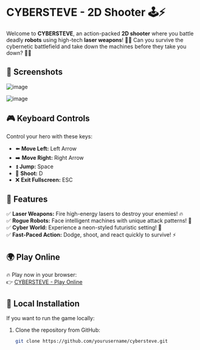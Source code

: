 # CYBERSTEVE - 2D Shooter 🕹️⚡

Welcome to **CYBERSTEVE**, an action-packed **2D shooter** where you battle deadly **robots** using high-tech **laser weapons**! 🤖💥 Can you survive the cybernetic battlefield and take down the machines before they take you down? 🚀🔥  

## 📸 Screenshots  

![image](https://github.com/user-attachments/assets/cf3fe56f-816b-4b8e-b5f7-2aa40581c08d)  

![image](https://github.com/user-attachments/assets/f05a3304-379f-4a79-be23-921691e2da41)  

## 🎮 Keyboard Controls  

Control your hero with these keys:  

- ⬅️ **Move Left:** Left Arrow  
- ➡️ **Move Right:** Right Arrow  
- ⏫ **Jump:** Space  
- 🔫 **Shoot:** D  
- ❌ **Exit Fullscreen:** ESC  

## 🚀 Features  

✅ **Laser Weapons:** Fire high-energy lasers to destroy your enemies! 🔥  
✅ **Rogue Robots:** Face intelligent machines with unique attack patterns! 🤖  
✅ **Cyber World:** Experience a neon-styled futuristic setting! 🌆  
✅ **Fast-Paced Action:** Dodge, shoot, and react quickly to survive! ⚡  

## 🌍 Play Online  

🔥 Play now in your browser:  
👉 [CYBERSTEVE - Play Online](https://cybersteve.stevenrudko.com/)  

## 🔧 Local Installation  

If you want to run the game locally:  

1. Clone the repository from GitHub:  
   ```sh
   git clone https://github.com/yourusername/cybersteve.git
